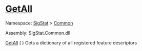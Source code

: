 # [GetAll](./FeatureDescriptor-100663416.md)

Namespace: [SigStat]() > [Common](./../README.md)

Assembly: SigStat.Common.dll

[GetAll](./FeatureDescriptor-100663416.md) (  )              Gets a dictionary of all registered feature descriptors
